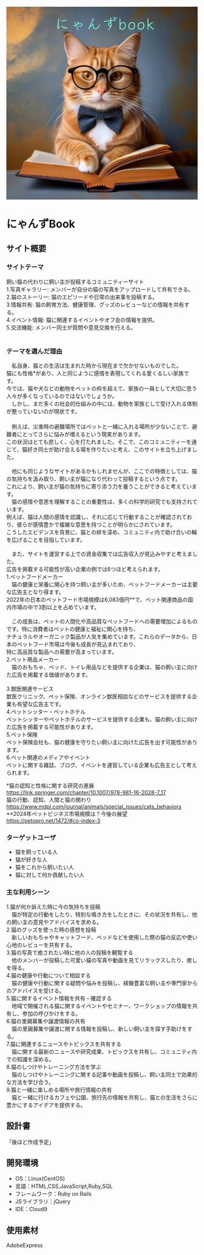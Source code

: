 ![サンプル画像](app/assets/images/nyans.png)
# にゃんずBook

## サイト概要
### サイトテーマ
飼い猫の代わりに飼い主が投稿するコミュニティーサイト<br>
 1.写真ギャラリー: メンバーが自分の猫の写真をアップロードして共有できる。<br>
 2.猫のストーリー: 猫のエピソードや日常の出来事を投稿する。<br>
 3.情報共有: 猫の飼育方法、健康管理、グッズのレビューなどの情報を共有する。<br>
 4.イベント情報: 猫に関連するイベントやオフ会の情報を提供。<br>
 5.交流機能: メンバー同士が質問や意見交換を行える。<br>
​
### テーマを選んだ理由
　私自身、猫との生活は生まれた時から現在まで欠かせないものでした。<br>
猫にも性格*があり、人と同じように感情を表現してくれる愛くるしい家族です。<br>
今では、猫や犬などの動物をペットの枠を超えて、家族の一員として大切に思う人々が多くなっているのではないでしょうか。<br>
　しかし、まだ多くの社会的仕組みの中には、動物を家族として受け入れる体制が整っていないのが現状です。<br>
　<br>
　例えば、災害時の避難場所ではペットと一緒に入れる場所が少ないことで、避難者にとってさらに悩みが増えるという現実があります。<br>
この状況はとても悲しく、心を打たれました。そこで、このコミュニティーを通じて、猫好き同士が助け合える場を作りたいと考え、このサイトを立ち上げました。<br>
<br>
　他にも同じようなサイトがあるかもしれませんが、ここでの特徴としては、猫の気持ちを汲み取り、飼い主が猫になり代わって投稿するという点です。<br>
これにより、飼い主が猫の気持ちに寄り添う力を養うことができると考えています。
<br>
　猫の感情や意思を理解することの重要性は、多くの科学的研究でも支持されています。<br>
例えば、猫は人間の感情を認識し、それに応じて行動することが確認されており、彼らが感情豊かで複雑な意思を持つことが明らかにされています。<br>
こうしたエビデンスを背景に、猫との絆を深め、コミュニティ内で助け合いの輪を広げることを目指しています。<br>
<br>
　また、サイトを運営する上での資金収集では広告収入が見込みやすと考えました。<br>
広告を掲載する可能性が高い企業の例では6つほど考えられます。<br>
1.ペットフードメーカー<br>
　猫の健康と栄養に関心を持つ飼い主が多いため、ペットフードメーカーは主要な広告主となり得ます。<br>
2022年の日本のペットフード市場規模は6,083億円**で、ペット関連商品の国内市場の中で3割以上を占めています。<br>
<br>
　この成長は、ペットの人間化や高品質なペットフードへの需要増加によるものです。特に消費者はペットの健康と福祉に関心を持ち、<br>
ナチュラルやオーガニック製品が人気を集めています。これらのデータから、日本のペットフード市場は今後も成長が見込まれており、<br>
特に高品質な製品への需要が高まっています。<br>
2.ペット用品メーカー<br>
　猫のおもちゃ、ベッド、トイレ用品などを提供する企業は、猫の飼い主に向けた広告を掲載する価値があります。<br>	
3.獣医関連サービス<br>
獣医クリニック、ペット保険、オンライン獣医相談などのサービスを提供する企業も有望な広告主です。<br>
4.ペットシッター・ペットホテル<br>
ペットシッターやペットホテルのサービスを提供する企業も、猫の飼い主に向けた広告を掲載する可能性があります。<br>
5.ペット保険<br>
ペット保険会社も、猫の健康を守りたい飼い主に向けた広告を出す可能性があります。<br>
6.ペット関連のメディアやイベント<br>
ペットに関する雑誌、ブログ、イベントを運営している企業も広告主として考えられます。<br>

  *猫の認知と性格に関する研究の進展 https://link.springer.com/chapter/10.1007/978-981-16-2028-7_17<br>
   猫の行動、認知、人間と猫の関わり https://www.mdpi.com/journal/animals/special_issues/cats_behaviors<br>
 **2024年ペットビジネス市場規模は？今後の展望 https://petopro.net/1472/#co-index-3<br>

### ターゲットユーザ
- 猫を飼っている人
- 猫が好きな人
- 猫をこれから飼いたい人
- 猫に対して何か貢献したい人

### 主な利用シーン
1.猫が何か訴えた時に今の気持ちを投稿<br>
    　猫が特定の行動をしたり、特別な鳴き方をしたときに、その状況を共有し、他の飼い主の意見やアドバイスを求める。<br>
2.猫のグッズを使った時の感想を投稿<br>
    　新しいおもちゃやキャットフード、ベッドなどを使用した際の猫の反応や使い心地のレビューを共有する。<br>
3.猫の写真で癒されたい時に他の人の投稿を観覧する<br>
    　他のメンバーが投稿した可愛い猫の写真や動画を見てリラックスしたり、癒しを得る。<br>
4.猫の健康や行動について相談する<br>
    　猫の健康や行動に関する疑問や悩みを投稿し、経験豊富な飼い主や専門家からのアドバイスを受ける。<br>
5.猫に関するイベント情報を共有・確認する<br>
    　地域で開催される猫に関するイベントやセミナー、ワークショップの情報を共有し、参加の呼びかけをする。<br>
6.猫の里親募集や譲渡情報の共有<br>
    　猫の里親募集や譲渡に関する情報を投稿し、新しい飼い主を探す手助けをする。<br>
7.猫に関連するニュースやトピックスを共有する<br>
    　猫に関する最新のニュースや研究成果、トピックスを共有し、コミュニティ内での知識を深める。<br>
8.猫のしつけやトレーニング方法を学ぶ<br>
    　猫のしつけやトレーニングに関する記事や動画を投稿し、飼い主同士で効果的な方法を学び合う。<br>
9.猫と一緒に楽しめる場所や旅行情報の共有<br>
    　猫と一緒に行けるカフェや公園、旅行先の情報を共有し、猫との生活をさらに豊かにするアイデアを提供する。<br>
## 設計書

「後ほど作成予定」
​
## 開発環境
- OS：Linux(CentOS)
- 言語：HTML,CSS,JavaScript,Ruby,SQL
- フレームワーク：Ruby on Rails
- JSライブラリ：jQuery
- IDE：Cloud9
​
## 使用素材
AdobeExpress
